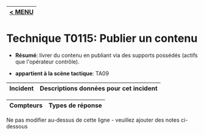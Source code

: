 |[< MENU](../../README.md)|
|---|
# Technique T0115: Publier un contenu

* **Résumé**: livrer du contenu en publiant via des supports possédés (actifs que l'opérateur contrôle).

* **appartient à la scène tactique**: TA09


|Incident |Descriptions données pour cet incident |
|-------- |-------------------- |



|Compteurs |Types de réponse |
|-------- |-------------- |


Ne pas modifier au-dessus de cette ligne - veuillez ajouter des notes ci-dessous